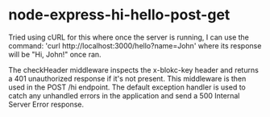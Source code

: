 # node-express-hi-hello-post-get

Tried using cURL for this where once the server is running, I can use the command: 'curl http://localhost:3000/hello?name=John' where its response will be "Hi, John!" once ran.

The checkHeader middleware inspects the x-blokc-key header and returns a 401 unauthorized response if it's not present. This middleware is then used in the POST /hi endpoint.
The default exception handler is used to catch any unhandled errors in the application and send a 500 Internal Server Error response.
